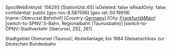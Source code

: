 ﻿---
location: [50.19919,8.587596]
type: Station
tags:
- geo/Station

---
SpocWebEntityId: 156293
[StationUId::65]
isDeleted: false
isReadOnly: false
confidential: public
[geo-lon::8.587596]
[geo-lat::50.19919]
[name::Oberursel Bahnhof]
[Country::[Germany](geo/Continent/Europe/Germany.md)]
[City::[Frankfurt@Main](geo/Continent/Europe/Germany/Hessen/Frankfurt@Main.md)]
[switch-to-SPNV::S-Bahn, Regionalbahn (Taunusbahn)]
[switch-to-ÖPNV::Stadtverkehr Oberursel, 252, 261]

Stadtgebiet Oberursel (Taunus); Abstellanlage; bis 1984 Gleisanschluss zur Deutschen Bundesbahn
